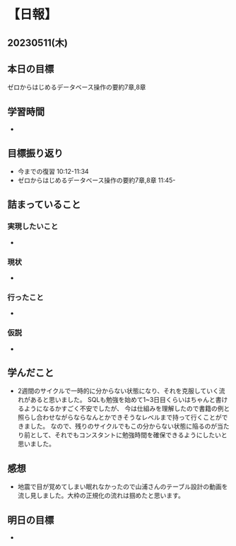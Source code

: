 # 【日報】
## 20230511(木)
## 本日の目標
ゼロからはじめるデータベース操作の要約7章,8章
## 学習時間
- 

## 目標振り返り
- 今までの復習 10:12-11:34
- ゼロからはじめるデータベース操作の要約7章,8章 11:45-

## 詰まっていること
### 実現したいこと 
- 
### 現状
- 
### 行ったこと 
- 
### 仮説
- 

## 学んだこと
- 2週間のサイクルで一時的に分からない状態になり、それを克服していく流れがあると思いました。
SQLも勉強を始めて1~3日目くらいはちゃんと書けるようになるかすごく不安でしたが、
今は仕組みを理解したので書籍の例と照らし合わせながらならなんとかできそうなレベルまで持って行くことができました。
なので、残りのサイクルでもこの分からない状態に陥るのが当たり前として、それでもコンスタントに勉強時間を確保できるようにしたいと思いました。


## 感想
- 地震で目が覚めてしまい眠れなかったので山浦さんのテーブル設計の動画を流し見しました。大枠の正規化の流れは掴めたと思います。

## 明日の目標
- 


